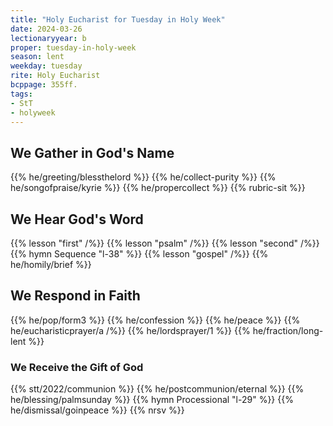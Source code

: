 ```yaml
---
title: "Holy Eucharist for Tuesday in Holy Week"
date: 2024-03-26
lectionaryyear: b
proper: tuesday-in-holy-week
season: lent
weekday: tuesday
rite: Holy Eucharist
bcppage: 355ff.
tags:
- StT
- holyweek
---
```

## We Gather in God's Name
{{% he/greeting/blessthelord %}}
{{% he/collect-purity %}}
{{% he/songofpraise/kyrie %}}
{{% he/propercollect %}}
{{% rubric-sit %}}
## We Hear God's Word
{{% lesson "first" /%}}
{{% lesson "psalm" /%}}
{{% lesson "second" /%}}
{{% hymn Sequence "l-38" %}}
{{% lesson "gospel" /%}}
{{% he/homily/brief %}}
## We Respond in Faith
{{% he/pop/form3 %}}
{{% he/confession %}}
{{% he/peace %}}
{{% he/eucharisticprayer/a /%}}
{{% he/lordsprayer/1 %}}
{{% he/fraction/long-lent %}}
### We Receive the Gift of God
{{% stt/2022/communion %}}
{{% he/postcommunion/eternal %}}
{{% he/blessing/palmsunday %}}
{{% hymn Processional "l-29" %}}
{{% he/dismissal/goinpeace %}}
{{% nrsv %}}

